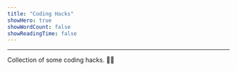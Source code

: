 ```yaml
---
title: "Coding Hacks"
showHero: true
showWordCount: false
showReadingTime: false
---
```


---

Collection of some coding hacks. 👨‍💻
